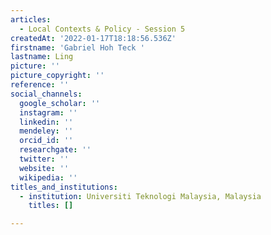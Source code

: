 ```yaml
---
articles:
  - Local Contexts & Policy - Session 5
createdAt: '2022-01-17T18:18:56.536Z'
firstname: 'Gabriel Hoh Teck '
lastname: Ling
picture: ''
picture_copyright: ''
reference: ''
social_channels:
  google_scholar: ''
  instagram: ''
  linkedin: ''
  mendeley: ''
  orcid_id: ''
  researchgate: ''
  twitter: ''
  website: ''
  wikipedia: ''
titles_and_institutions:
  - institution: Universiti Teknologi Malaysia, Malaysia
    titles: []

---
```

